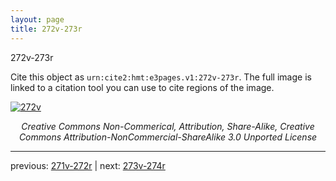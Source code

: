 ```yaml
---
layout: page
title: 272v-273r
---
```


272v-273r

Cite this object as `urn:cite2:hmt:e3pages.v1:272v-273r`.  The full image is linked to a citation tool you can use to cite regions of the image.

[![272v](http://www.homermultitext.org/iipsrv?IIIF=/project/homer/pyramidal/deepzoom/hmt/e3bifolio/v1/null.tif/full/800,/0/default.jpg)](http://www.homermultitext.org/ict2/?urn=urn:cite2:hmt:e3bifolio.v1:null) 

<p style="text-align: center; font-style: italic;">Creative Commons Non-Commerical, Attribution, Share-Alike, Creative Commons Attribution-NonCommercial-ShareAlike 3.0 Unported License</p>

---

previous: [271v-272r](../271v-272r/) | next: [273v-274r](../273v-274r/)